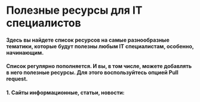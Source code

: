 # Полезные ресурсы для IT специалистов

#### Здесь вы найдете список ресурсов на самые разнообразные тематики, которые будут полезны любым IT специалистам, особенно, начинающим.
#### Список регулярно пополняется. И вы, в том числе, можете добавлять в него полезные ресурсы. Для этого воспользуйтесь опцией Pull request. 

#### 1. Сайты информационные, статьи, новости:
